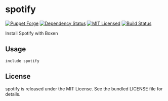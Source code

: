 spotify
==============

[![Puppet Forge](https://img.shields.io/puppetforge/v/halyard/spotify.svg)](https://forge.puppetlabs.com/halyard/spotify)
[![Dependency Status](https://img.shields.io/gemnasium/halyard/puppet-spotify.svg)](https://gemnasium.com/halyard/puppet-spotify)
[![MIT Licensed](https://img.shields.io/badge/license-MIT-green.svg)](https://tldrlegal.com/license/mit-license)
[![Build Status](https://img.shields.io/circleci/project/halyard/puppet-spotify.svg)](https://circleci.com/gh/halyard/puppet-spotify)

Install Spotify with Boxen

## Usage

```puppet
include spotify
```

## License

spotify is released under the MIT License. See the bundled LICENSE file for details.

